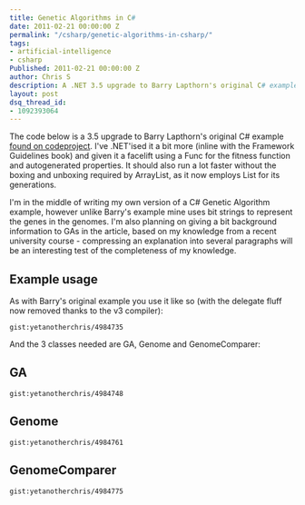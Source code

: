 ```yaml
---
title: Genetic Algorithms in C#
date: 2011-02-21 00:00:00 Z
permalink: "/csharp/genetic-algorithms-in-csharp/"
tags:
- artificial-intelligence
- csharp
Published: 2011-02-21 00:00:00 Z
author: Chris S
description: A .NET 3.5 upgrade to Barry Lapthorn's original C# example found on codeproject.
layout: post
dsq_thread_id:
- 1092393064
---
```


The code below is a 3.5 upgrade to Barry Lapthorn's original C# example [found on codeproject][1]. I've .NET'ised it a bit more (inline with the Framework Guidelines book) and given it a facelift using a Func for the fitness function and autogenerated properties. It should also run a lot faster without the boxing and unboxing required by ArrayList, as it now employs List<Genome> for its generations.

I'm in the middle of writing my own version of a C# Genetic Algorithm example, however unlike Barry's example mine uses bit strings to represent the genes in the genomes. I'm also planning on giving a bit background information to GAs in the article, based on my knowledge from a recent university course - compressing an explanation into several paragraphs will be an interesting test of the completeness of my knowledge.

<!--more-->

## Example usage

As with Barry's original example you use it like so (with the delegate fluff now removed thanks to the v3 compiler):

`gist:yetanotherchris/4984735`

And the 3 classes needed are GA, Genome and GenomeComparer:

## GA

`gist:yetanotherchris/4984748`

## Genome

`gist:yetanotherchris/4984761`

## GenomeComparer

`gist:yetanotherchris/4984775`

 [1]: http://www.codeproject.com/KB/recipes/btl_ga.aspx
